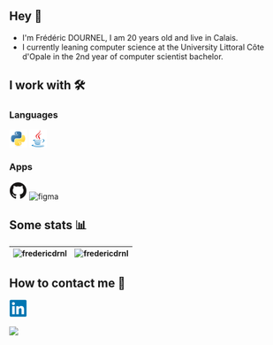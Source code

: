 ## Hey 👋

- I'm Frédéric DOURNEL, I am 20 years old and live in Calais.
- I currently leaning computer science at the University Littoral Côte d'Opale in the 2nd year of computer scientist bachelor.

## I work with 🛠

### Languages

<p align="left">
  <img src="https://raw.githubusercontent.com/devicons/devicon/master/icons/python/python-original.svg" alt="python" width="32" height="32"/>
  <img src="https://raw.githubusercontent.com/devicons/devicon/master/icons/java/java-original.svg" alt="java" width="32" height="32"/>
</p>

### Apps

<p align="left">
  <img src="https://raw.githubusercontent.com/devicons/devicon/master/icons/github/github-original.svg" alt="git" width="32" height="32"/>
  <img src="https://www.vectorlogo.zone/logos/figma/figma-icon.svg" alt="figma" width="32" height="32"/>
</p>



## Some stats 📊

| <img src="https://github-readme-stats.vercel.app/api?username=fredericdrnl&show_icons=true&theme=buefy" alt="fredericdrnl" />  | <img src="https://github-readme-stats.vercel.app/api/top-langs/?username=fredericdrnl&layout=compact&hide=html&theme=buefy" alt="fredericdrnl" /> |
| ------------- | ------------- |

## How to contact me 💬

<p align="left">
  <a href="https://www.linkedin.com/in/fr%C3%A9d%C3%A9ric-dournel-a64292256/">
    <img src="https://raw.githubusercontent.com/devicons/devicon/master/icons/linkedin/linkedin-original.svg" alt="linkedin" width="32" height="32"/>
  </a>
</p>

<img src="https://visitor-badge.glitch.me/badge?page_id=fredericdrnl.fredericdrnl">

